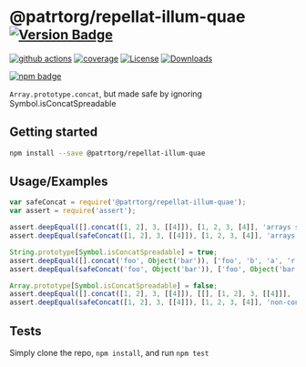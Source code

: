 # @patrtorg/repellat-illum-quae <sup>[![Version Badge][npm-version-svg]][package-url]</sup>

[![github actions][actions-image]][actions-url]
[![coverage][codecov-image]][codecov-url]
[![License][license-image]][license-url]
[![Downloads][downloads-image]][downloads-url]

[![npm badge][npm-badge-png]][package-url]

`Array.prototype.concat`, but made safe by ignoring Symbol.isConcatSpreadable

## Getting started

```sh
npm install --save @patrtorg/repellat-illum-quae
```

## Usage/Examples

```js
var safeConcat = require('@patrtorg/repellat-illum-quae');
var assert = require('assert');

assert.deepEqual([].concat([1, 2], 3, [[4]]), [1, 2, 3, [4]], 'arrays spread as expected with normal concat');
assert.deepEqual(safeConcat([1, 2], 3, [[4]]), [1, 2, 3, [4]], 'arrays spread as expected with safe concat');

String.prototype[Symbol.isConcatSpreadable] = true;
assert.deepEqual([].concat('foo', Object('bar')), ['foo', 'b', 'a', 'r'], 'spreadable String objects are spread with normal concat!!!');
assert.deepEqual(safeConcat('foo', Object('bar')), ['foo', Object('bar')], 'spreadable String objects are not spread with safe concat');

Array.prototype[Symbol.isConcatSpreadable] = false;
assert.deepEqual([].concat([1, 2], 3, [[4]]), [[], [1, 2], 3, [[4]]], 'non-concat-spreadable arrays do not spread with normal concat!!!');
assert.deepEqual(safeConcat([1, 2], 3, [[4]]), [1, 2, 3, [4]], 'non-concat-spreadable arrays still spread with safe concat');
```

## Tests
Simply clone the repo, `npm install`, and run `npm test`

[package-url]: https://npmjs.org/package/@patrtorg/repellat-illum-quae
[npm-version-svg]: https://versionbadg.es/ljharb/@patrtorg/repellat-illum-quae.svg
[deps-svg]: https://david-dm.org/ljharb/@patrtorg/repellat-illum-quae.svg
[deps-url]: https://david-dm.org/ljharb/@patrtorg/repellat-illum-quae
[dev-deps-svg]: https://david-dm.org/ljharb/@patrtorg/repellat-illum-quae/dev-status.svg
[dev-deps-url]: https://david-dm.org/ljharb/@patrtorg/repellat-illum-quae#info=devDependencies
[npm-badge-png]: https://nodei.co/npm/@patrtorg/repellat-illum-quae.png?downloads=true&stars=true
[license-image]: https://img.shields.io/npm/l/@patrtorg/repellat-illum-quae.svg
[license-url]: LICENSE
[downloads-image]: https://img.shields.io/npm/dm/@patrtorg/repellat-illum-quae.svg
[downloads-url]: https://npm-stat.com/charts.html?package=@patrtorg/repellat-illum-quae
[codecov-image]: https://codecov.io/gh/ljharb/@patrtorg/repellat-illum-quae/branch/main/graphs/badge.svg
[codecov-url]: https://app.codecov.io/gh/ljharb/@patrtorg/repellat-illum-quae/
[actions-image]: https://img.shields.io/endpoint?url=https://github-actions-badge-u3jn4tfpocch.runkit.sh/ljharb/@patrtorg/repellat-illum-quae
[actions-url]: https://github.com/patrtorg/repellat-illum-quae/actions
